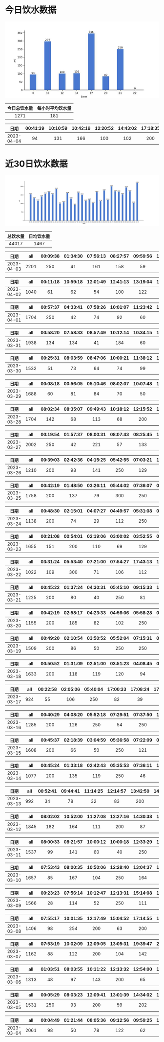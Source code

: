 # 今日饮水数据

<div align=center>
<img src="today.jpg" style="zoom: 100%;" />

| 今日总饮水量 | 每小时平均饮水量 |
| :----: | :----: |
| 1271 | 181 |
</div>

| 日期 | 00:41:39 | 10:10:59 | 10:42:19 | 12:20:52 | 14:43:02 | 17:18:35 | 17:58:46 | 20:47:38 | 21:43:32 |
| :----: | :----: | :----: | :----: | :----: | :----: | :----: | :----: | :----: | :----: |
| 2023-04-04 | 94 | 131 | 166 | 100 | 102 | 200 | 146 | 82 | 250 |

# 近30日饮水数据

<div align=center>
<img src="30.jpg"style="zoom: 100%;" />

| 总饮水量 | 日均饮水量 |
| :----: | :----: |
| 44017 | 1467 |
</div>

| 日期 | all | 00:09:38 | 01:34:30 | 07:56:13 | 08:27:57 | 09:59:56 | 12:13:26 | 14:59:42 | 17:20:23 | 17:35:55 | 18:46:10 | 19:57:07 | 20:42:20 | 21:35:54 | 22:34:43 | 23:04:30 | 23:25:33 | 23:43:27 |
| :----: | :----: | :----: | :----: | :----: | :----: | :----: | :----: | :----: | :----: | :----: | :----: | :----: | :----: | :----: | :----: | :----: | :----: | :----: |
| 2023-04-03 | 2201 | 250 | 41 | 161 | 158 | 59 | 200 | 141 | 200 | 92 | 91 | 96 | 101 | 56 | 250 | 156 | 45 | 104 |

| 日期 | all | 00:11:18 | 10:59:18 | 12:01:49 | 12:41:13 | 13:19:04 | 14:21:36 | 16:39:34 | 17:19:43 | 19:59:43 | 21:29:14 | 21:47:28 | 23:20:26 |
| :----: | :----: | :----: | :----: | :----: | :----: | :----: | :----: | :----: | :----: | :----: | :----: | :----: | :----: |
| 2023-04-02 | 1040 | 61 | 62 | 54 | 100 | 122 | 77 | 130 | 60 | 71 | 200 | 59 | 44 |

| 日期 | all | 00:57:37 | 04:33:41 | 07:58:26 | 10:01:07 | 11:23:42 | 12:09:14 | 12:58:51 | 16:52:29 | 17:17:32 | 18:27:12 | 18:56:07 | 19:27:58 | 20:27:41 | 22:15:52 | 23:18:50 |
| :----: | :----: | :----: | :----: | :----: | :----: | :----: | :----: | :----: | :----: | :----: | :----: | :----: | :----: | :----: | :----: | :----: |
| 2023-04-01 | 1704 | 250 | 42 | 74 | 92 | 60 | 250 | 53 | 119 | 200 | 66 | 107 | 126 | 97 | 100 | 68 |

| 日期 | all | 00:58:20 | 07:58:33 | 08:57:49 | 10:12:14 | 10:34:15 | 12:19:35 | 13:15:59 | 14:38:23 | 17:22:15 | 18:00:13 | 20:30:00 | 20:55:01 | 22:28:44 | 22:31:13 | 22:42:07 | 22:56:10 | 23:01:57 | 23:16:55 |
| :----: | :----: | :----: | :----: | :----: | :----: | :----: | :----: | :----: | :----: | :----: | :----: | :----: | :----: | :----: | :----: | :----: | :----: | :----: | :----: |
| 2023-03-31 | 1938 | 134 | 134 | 41 | 184 | 60 | 200 | 136 | 41 | 114 | 156 | 250 | 70 | 34 | 109 | 114 | 31 | 99 | 31 |

| 日期 | all | 00:25:31 | 08:03:59 | 08:47:06 | 10:00:21 | 11:38:12 | 12:15:43 | 13:21:00 | 15:01:33 | 17:21:13 | 18:54:49 | 20:04:00 | 21:18:06 | 23:18:34 |
| :----: | :----: | :----: | :----: | :----: | :----: | :----: | :----: | :----: | :----: | :----: | :----: | :----: | :----: | :----: |
| 2023-03-30 | 1532 | 51 | 73 | 64 | 74 | 99 | 200 | 128 | 128 | 200 | 75 | 143 | 250 | 47 |

| 日期 | all | 00:08:18 | 00:56:05 | 05:10:46 | 08:02:07 | 10:07:48 | 11:45:18 | 12:12:48 | 13:05:31 | 15:17:33 | 17:15:18 | 19:15:40 | 20:23:27 | 21:11:32 | 23:05:43 | 23:35:40 |
| :----: | :----: | :----: | :----: | :----: | :----: | :----: | :----: | :----: | :----: | :----: | :----: | :----: | :----: | :----: | :----: | :----: |
| 2023-03-29 | 1688 | 60 | 81 | 84 | 70 | 50 | 71 | 200 | 96 | 103 | 200 | 127 | 109 | 250 | 126 | 61 |

| 日期 | all | 08:02:34 | 08:35:07 | 09:49:43 | 10:18:12 | 12:15:52 | 13:01:42 | 13:49:36 | 15:02:21 | 16:12:02 | 17:14:13 | 17:40:19 | 18:54:44 | 21:36:55 | 22:20:59 | 23:02:57 |
| :----: | :----: | :----: | :----: | :----: | :----: | :----: | :----: | :----: | :----: | :----: | :----: | :----: | :----: | :----: | :----: | :----: |
| 2023-03-28 | 1704 | 142 | 68 | 113 | 68 | 200 | 88 | 101 | 55 | 81 | 200 | 110 | 75 | 89 | 250 | 64 |

| 日期 | all | 00:19:54 | 01:57:37 | 08:00:31 | 08:07:43 | 08:25:45 | 10:13:30 | 12:09:31 | 13:11:09 | 15:51:49 | 16:34:57 | 17:41:19 | 19:03:31 | 20:43:11 | 22:46:56 |
| :----: | :----: | :----: | :----: | :----: | :----: | :----: | :----: | :----: | :----: | :----: | :----: | :----: | :----: | :----: | :----: |
| 2023-03-27 | 2002 | 250 | 42 | 221 | 57 | 133 | 37 | 200 | 105 | 159 | 75 | 200 | 110 | 163 | 250 |

| 日期 | all | 00:39:03 | 02:42:36 | 04:15:25 | 05:42:55 | 07:03:21 | 15:52:15 | 16:42:37 | 20:13:58 | 20:43:29 | 21:42:00 | 22:54:02 |
| :----: | :----: | :----: | :----: | :----: | :----: | :----: | :----: | :----: | :----: | :----: | :----: | :----: |
| 2023-03-26 | 1210 | 200 | 98 | 141 | 250 | 129 | 78 | 59 | 106 | 56 | 59 | 34 |

| 日期 | all | 00:42:19 | 01:48:50 | 03:26:11 | 05:44:02 | 07:36:07 | 08:25:01 | 17:00:16 | 18:23:20 | 19:14:52 | 19:48:34 | 21:31:19 | 23:14:55 |
| :----: | :----: | :----: | :----: | :----: | :----: | :----: | :----: | :----: | :----: | :----: | :----: | :----: | :----: |
| 2023-03-25 | 1758 | 200 | 137 | 79 | 300 | 250 | 95 | 99 | 200 | 76 | 102 | 122 | 98 |

| 日期 | all | 00:48:30 | 02:15:01 | 04:07:27 | 04:49:57 | 05:31:08 | 07:25:33 | 16:38:58 | 16:47:11 | 17:39:16 | 19:03:49 | 19:21:59 | 23:10:15 |
| :----: | :----: | :----: | :----: | :----: | :----: | :----: | :----: | :----: | :----: | :----: | :----: | :----: | :----: |
| 2023-03-24 | 1138 | 200 | 74 | 29 | 112 | 250 | 112 | 5 | 5 | 56 | 136 | 49 | 110 |

| 日期 | all | 00:21:08 | 00:54:01 | 02:19:06 | 03:00:02 | 03:52:55 | 04:35:47 | 05:32:09 | 08:43:28 | 18:51:32 | 19:51:31 | 20:58:19 | 21:03:52 | 21:11:29 |
| :----: | :----: | :----: | :----: | :----: | :----: | :----: | :----: | :----: | :----: | :----: | :----: | :----: | :----: | :----: |
| 2023-03-23 | 1655 | 151 | 200 | 110 | 69 | 129 | 86 | 250 | 59 | 200 | 95 | 82 | 95 | 129 |

| 日期 | all | 03:31:24 | 05:53:40 | 07:21:00 | 07:54:27 | 17:43:13 | 18:33:59 | 19:20:22 | 19:51:29 |
| :----: | :----: | :----: | :----: | :----: | :----: | :----: | :----: | :----: | :----: |
| 2023-03-22 | 1022 | 109 | 300 | 71 | 106 | 112 | 134 | 83 | 107 |

| 日期 | all | 00:45:22 | 01:37:24 | 04:30:31 | 05:45:10 | 09:15:33 | 18:19:49 | 19:12:08 | 20:24:19 | 22:42:45 |
| :----: | :----: | :----: | :----: | :----: | :----: | :----: | :----: | :----: | :----: | :----: |
| 2023-03-21 | 1225 | 200 | 80 | 40 | 250 | 81 | 200 | 144 | 125 | 105 |

| 日期 | all | 00:42:19 | 02:58:17 | 04:23:33 | 04:56:06 | 05:58:28 | 07:51:03 | 17:18:35 | 20:28:55 | 22:44:15 |
| :----: | :----: | :----: | :----: | :----: | :----: | :----: | :----: | :----: | :----: | :----: |
| 2023-03-20 | 1155 | 200 | 185 | 82 | 102 | 250 | 39 | 87 | 67 | 143 |

| 日期 | all | 00:49:20 | 02:10:54 | 03:50:52 | 05:52:04 | 07:15:31 | 08:27:27 | 08:41:38 | 18:32:49 | 21:35:49 | 23:25:22 | 23:53:47 |
| :----: | :----: | :----: | :----: | :----: | :----: | :----: | :----: | :----: | :----: | :----: | :----: | :----: |
| 2023-03-19 | 1509 | 200 | 86 | 50 | 250 | 250 | 99 | 101 | 250 | 98 | 53 | 72 |

| 日期 | all | 00:50:52 | 01:31:09 | 02:51:00 | 03:51:23 | 04:08:45 | 06:08:56 | 06:16:22 | 08:00:20 | 17:52:05 | 18:47:53 | 19:06:20 | 21:02:47 |
| :----: | :----: | :----: | :----: | :----: | :----: | :----: | :----: | :----: | :----: | :----: | :----: | :----: | :----: |
| 2023-03-18 | 1633 | 200 | 118 | 119 | 120 | 94 | 125 | 250 | 99 | 107 | 100 | 118 | 183 |

| 日期 | all | 00:22:58 | 02:05:06 | 05:40:04 | 17:00:33 | 17:08:24 | 17:45:01 | 18:21:26 | 19:54:37 | 20:32:32 |
| :----: | :----: | :----: | :----: | :----: | :----: | :----: | :----: | :----: | :----: | :----: |
| 2023-03-17 | 924 | 55 | 106 | 250 | 82 | 39 | 81 | 97 | 102 | 112 |

| 日期 | all | 00:40:29 | 04:08:20 | 05:52:18 | 07:29:51 | 07:37:50 | 18:00:58 | 20:02:16 | 20:31:12 | 22:02:56 | 23:12:26 |
| :----: | :----: | :----: | :----: | :----: | :----: | :----: | :----: | :----: | :----: | :----: | :----: |
| 2023-03-16 | 1285 | 200 | 126 | 250 | 54 | 250 | 96 | 43 | 78 | 73 | 115 |

| 日期 | all | 00:45:37 | 02:18:39 | 03:04:59 | 05:36:58 | 07:22:09 | 08:41:03 | 16:41:17 | 17:56:03 | 18:27:43 | 19:18:28 | 19:48:23 | 20:29:40 | 23:06:32 | 23:40:06 |
| :----: | :----: | :----: | :----: | :----: | :----: | :----: | :----: | :----: | :----: | :----: | :----: | :----: | :----: | :----: | :----: |
| 2023-03-15 | 1608 | 200 | 66 | 50 | 250 | 121 | 43 | 200 | 200 | 54 | 101 | 33 | 59 | 121 | 110 |

| 日期 | all | 00:45:24 | 01:33:18 | 02:42:43 | 05:35:53 | 07:36:11 | 17:33:04 | 18:46:54 | 22:23:46 | 23:57:36 |
| :----: | :----: | :----: | :----: | :----: | :----: | :----: | :----: | :----: | :----: | :----: |
| 2023-03-14 | 1077 | 200 | 135 | 119 | 250 | 46 | 105 | 88 | 68 | 66 |

| 日期 | all | 00:52:41 | 09:44:41 | 11:14:25 | 12:14:57 | 13:42:50 | 14:13:08 | 14:48:30 | 15:05:40 | 16:42:58 | 20:25:30 | 21:00:16 | 22:35:22 |
| :----: | :----: | :----: | :----: | :----: | :----: | :----: | :----: | :----: | :----: | :----: | :----: | :----: | :----: |
| 2023-03-13 | 992 | 34 | 78 | 32 | 83 | 200 | 33 | 128 | 95 | 74 | 103 | 32 | 100 |

| 日期 | all | 08:02:02 | 10:52:00 | 11:27:08 | 12:27:16 | 14:30:38 | 17:32:13 | 18:02:41 | 19:48:28 | 20:56:57 | 21:20:15 | 21:43:14 | 22:39:29 | 23:09:23 | 23:44:35 |
| :----: | :----: | :----: | :----: | :----: | :----: | :----: | :----: | :----: | :----: | :----: | :----: | :----: | :----: | :----: | :----: |
| 2023-03-12 | 1845 | 182 | 164 | 111 | 200 | 87 | 101 | 103 | 84 | 92 | 100 | 250 | 192 | 97 | 82 |

| 日期 | all | 08:00:33 | 08:21:57 | 10:00:12 | 10:00:18 | 12:33:29 | 13:05:05 | 15:30:20 | 17:14:16 | 20:01:12 | 22:03:39 | 22:56:39 | 23:58:00 |
| :----: | :----: | :----: | :----: | :----: | :----: | :----: | :----: | :----: | :----: | :----: | :----: | :----: | :----: |
| 2023-03-11 | 1537 | 99 | 141 | 60 | 40 | 250 | 61 | 66 | 250 | 138 | 250 | 72 | 110 |

| 日期 | all | 07:53:43 | 08:00:35 | 10:50:06 | 12:28:40 | 13:04:37 | 15:31:05 | 17:18:54 | 18:48:32 | 19:18:23 | 20:34:20 | 21:11:54 | 21:40:52 | 22:38:52 | 23:08:28 | 23:41:53 |
| :----: | :----: | :----: | :----: | :----: | :----: | :----: | :----: | :----: | :----: | :----: | :----: | :----: | :----: | :----: | :----: | :----: |
| 2023-03-10 | 1657 | 85 | 167 | 104 | 250 | 164 | 69 | 90 | 57 | 64 | 250 | 71 | 78 | 96 | 74 | 38 |

| 日期 | all | 00:23:23 | 07:56:14 | 10:12:47 | 12:13:31 | 15:14:08 | 17:15:04 | 19:40:54 | 20:15:17 | 21:06:19 | 21:42:15 | 22:21:31 | 22:42:20 |
| :----: | :----: | :----: | :----: | :----: | :----: | :----: | :----: | :----: | :----: | :----: | :----: | :----: | :----: |
| 2023-03-09 | 1566 | 28 | 114 | 52 | 250 | 111 | 200 | 104 | 155 | 200 | 250 | 68 | 34 |

| 日期 | all | 07:55:17 | 10:01:35 | 12:17:49 | 15:04:52 | 17:14:55 | 18:03:27 | 21:00:16 | 21:54:59 | 22:46:12 |
| :----: | :----: | :----: | :----: | :----: | :----: | :----: | :----: | :----: | :----: | :----: |
| 2023-03-08 | 1406 | 98 | 254 | 200 | 63 | 200 | 33 | 154 | 250 | 154 |

| 日期 | all | 07:53:19 | 10:02:09 | 12:09:05 | 13:05:31 | 19:39:47 | 21:09:24 | 21:31:17 | 22:31:29 |
| :----: | :----: | :----: | :----: | :----: | :----: | :----: | :----: | :----: | :----: |
| 2023-03-07 | 1162 | 88 | 122 | 200 | 104 | 142 | 150 | 250 | 106 |

| 日期 | all | 01:03:51 | 08:03:55 | 10:11:22 | 12:13:32 | 12:54:00 | 15:11:55 | 16:30:06 | 17:12:15 | 17:44:58 | 20:16:05 | 22:11:57 | 23:16:53 |
| :----: | :----: | :----: | :----: | :----: | :----: | :----: | :----: | :----: | :----: | :----: | :----: | :----: | :----: |
| 2023-03-06 | 1313 | 48 | 97 | 143 | 200 | 65 | 64 | 116 | 76 | 92 | 250 | 97 | 65 |

| 日期 | all | 00:05:29 | 08:03:23 | 12:09:41 | 13:01:39 | 14:34:02 | 17:40:45 | 18:37:24 | 20:21:24 | 20:54:53 | 22:07:42 |
| :----: | :----: | :----: | :----: | :----: | :----: | :----: | :----: | :----: | :----: | :----: | :----: |
| 2023-03-05 | 1531 | 250 | 93 | 200 | 59 | 202 | 104 | 172 | 110 | 250 | 91 |

| 日期 | all | 00:04:49 | 01:21:44 | 08:05:36 | 09:12:56 | 09:59:25 | 12:29:18 | 13:04:06 | 14:18:05 | 15:01:52 | 16:06:13 | 17:08:20 | 17:16:15 | 20:05:34 | 20:39:36 | 21:04:33 | 22:32:56 |
| :----: | :----: | :----: | :----: | :----: | :----: | :----: | :----: | :----: | :----: | :----: | :----: | :----: | :----: | :----: | :----: | :----: | :----: |
| 2023-03-04 | 2061 | 98 | 50 | 78 | 122 | 62 | 300 | 115 | 122 | 151 | 156 | 200 | 100 | 88 | 36 | 200 | 183 |

